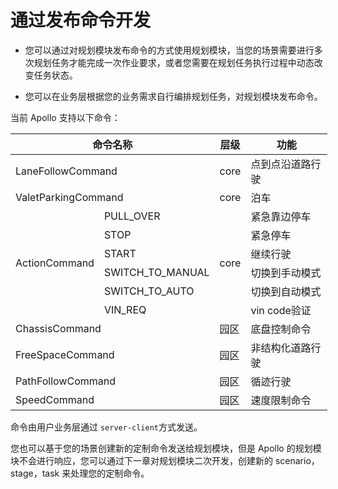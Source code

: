 # 通过发布命令开发

- 您可以通过对规划模块发布命令的方式使用规划模块，当您的场景需要进行多次规划任务才能完成一次作业要求，或者您需要在规划任务执行过程中动态改变任务状态。

- 您可以在业务层根据您的业务需求自行编排规划任务，对规划模块发布命令。

当前 Apollo 支持以下命令：

<table style="undefined;table-layout: fixed; width: 507px">
<!--
<colgroup>
<col style="width: 115px">
<col style="width: 160px">
<col style="width: 109px">
<col style="width: 123px">
</colgroup>
-->
<thead>
  <tr>
    <th colspan="2">命令名称</th>
    <th>层级</th>
    <th>功能</th>
  </tr>
</thead>
<tbody>
  <tr>
    <td colspan="2">LaneFollowCommand</td>
    <td>core</td>
    <td>点到点沿道路行驶</td>
  </tr>
  <tr>
    <td colspan="2">ValetParkingCommand</td>
    <td>core</td>
    <td>泊车</td>
  </tr>
  <tr>
    <td rowspan="6">ActionCommand</td>
    <td>PULL_OVER</td>
    <td rowspan="6">core</td>
    <td>紧急靠边停车</td>
  </tr>
  <tr>
    <td>STOP</td>
    <td>紧急停车</td>
  </tr>
  <tr>
    <td>START</td>
    <td>继续行驶</td>
  </tr>
  <tr>
    <td>SWITCH_TO_MANUAL</td>
    <td>切换到手动模式</td>
  </tr>
  <tr>
    <td>SWITCH_TO_AUTO</td>
    <td>切换到自动模式</td>
  </tr>
  <tr>
    <td>VIN_REQ</td>
    <td>vin code验证</td>
  </tr>
  <tr>
    <td colspan="2">ChassisCommand</td>
    <td>园区</td>
    <td>底盘控制命令</td>
  </tr>
  <tr>
    <td colspan="2">FreeSpaceCommand</td>
    <td>园区</td>
    <td>非结构化道路行驶</td>
  </tr>
  <tr>
    <td colspan="2">PathFollowCommand</td>
    <td>园区</td>
    <td>循迹行驶</td>
  </tr>
  <tr>
    <td colspan="2">SpeedCommand</td>
    <td>园区</td>
    <td>速度限制命令</td>
  </tr>
</tbody>
</table>

命令由用户业务层通过 `server-client`方式发送<!--，具体可以参考文档《外部接口使用指南》-->。

您也可以基于您的场景创建新的定制命令发送给规划模块，但是 Apollo 的规划模块不会进行响应，您可以通过下一章对规划模块二次开发，创建新的 scenario，stage，task 来处理您的定制命令。

